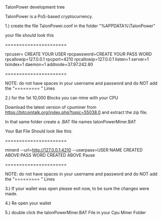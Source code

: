 
TalonPower development tree

TalonPower is a PoS-based cryptocurrency.


1.)  create the file TalonPower.conf in the folder "%APPDATA%\TalonPower\"

your file should look this

======================

rpcuser= CREATE YOUR USER 
rpcpassword=CREATE YOUR PASS WORD
rpcallowip=127.0.0.1
rpcport=4210
rpcallowip=127.0.0.1
listen=1
server=1
txindex=1
daemon=1
addnode=37.97.242.80

======================


NOTE:  do not have spaces in your username and password  and do NOT add the  "========= "  Lines


2.) for the 1st 10,000 Blocks you can mine with your CPU 

Download the latest version of cpuminer from https://bitcointalk.org/index.php?topic=55038.0  and extract the zip file. 

In that same folder create a .BAT file names  talonPowerMiner.BAT

Your Bat File Should look like this:


======================

minerd --url=http://127.0.0.1:4210 --userpass=USER NAME CREATED ABOVE:PASS WORD CREATED ABOVE
Pause

======================


NOTE:  do not have spaces in your username and password  and do NOT add the  "========= "  Lines

3.)  If your wallet was open please exit now, to be sure the changes were made.

4.)  Re open your wallet

5.)  double click the talonPowerMiner.BAT  File in your Cpu Miner Folder
